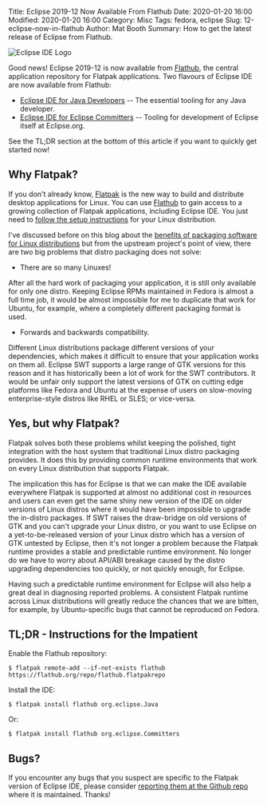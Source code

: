 Title: Eclipse 2019-12 Now Available From Flathub
Date: 2020-01-20 16:00
Modified: 2020-01-20 16:00
Category: Misc
Tags: fedora, eclipse
Slug: 12-eclipse-now-in-flathub
Author: Mat Booth
Summary: How to get the latest release of Eclipse from Flathub.

![Eclipse IDE Logo]({static}/images/eclipse-logo.jpg)

Good news! Eclipse 2019-12 is now available from [Flathub](https://flathub.org/apps/search/eclipse%20ide), the central application repository for Flatpak applications. Two flavours of Eclipse IDE are now available from Flathub:

 * [Eclipse IDE for Java Developers](https://flathub.org/apps/details/org.eclipse.Java) -- The essential tooling for any Java developer.
 * [Eclipse IDE for Eclipse Committers](https://flathub.org/apps/details/org.eclipse.Committers) -- Tooling for development of Eclipse itself at Eclipse.org.

See the TL;DR section at the bottom of this article if you want to quickly get started now!

## Why Flatpak?

If you don't already know, [Flatpak](https://flatpak.org/) is the new way to build and distribute desktop applications for Linux. You can use [Flathub](https://flathub.org/) to gain access to a growing collection of Flatpak applications, including Eclipse IDE. You just need to [follow the setup instructions](https://flatpak.org/setup/) for your Linux distribution.

I've discussed before on this blog about the [benefits of packaging software for Linux distributions](/06-benefits-of-distro-packaging.html) but from the upstream project's point of view, there are two big problems that distro packaging does not solve:

 * There are so many Linuxes!

After all the hard work of packaging your application, it is still only available for only one distro. Keeping Eclipse RPMs maintained in Fedora is almost a full time job, it would be almost impossible for me to duplicate that work for Ubuntu, for example, where a completely different packaging format is used.

 * Forwards and backwards compatibility.

Different Linux distributions package different versions of your dependencies, which makes it difficult to ensure that your application works on them all. Eclipse SWT supports a large range of GTK versions for this reason and it has historically been a lot of work for the SWT contributors. It would be unfair only support the latest versions of GTK on cutting edge platforms like Fedora and Ubuntu at the expense of users on slow-moving enterprise-style distros like RHEL or SLES; or vice-versa.

## Yes, but why Flatpak?

Flatpak solves both these problems whilst keeping the polished, tight integration with the host system that traditional Linux distro packaging provides. It does this by providing common runtime environments that work on every Linux distribution that supports Flatpak.

The implication this has for Eclipse is that we can make the IDE available everywhere Flatpak is supported at almost no additional cost in resources and users can even get the same shiny new version of the IDE on older versions of Linux distros where it would have been impossible to upgrade the in-distro packages. If SWT raises the draw-bridge on old versions of GTK and you can't upgrade your Linux distro, or you want to use Eclipse on a yet-to-be-released version of your Linux distro which has a version of GTK untested by Eclipse, then it's not longer a problem because the Flatpak runtime provides a stable and predictable runtime environment. No longer do we have to worry about API/ABI breakage caused by the distro upgrading dependencies too quickly, or not quickly enough, for Eclipse.

Having such a predictable runtime environment for Eclipse will also help a great deal in diagnosing reported problems. A consistent Flatpak runtime across Linux distributions will greatly reduce the chances that we are bitten, for example, by Ubuntu-specific bugs that cannot be reproduced on Fedora.

## TL;DR - Instructions for the Impatient

Enable the Flathub repository:

```
$ flatpak remote-add --if-not-exists flathub https://flathub.org/repo/flathub.flatpakrepo
```

Install the IDE:

```
$ flatpak install flathub org.eclipse.Java
```

Or:

```
$ flatpak install flathub org.eclipse.Committers
```

## Bugs?

If you encounter any bugs that you suspect are specific to the Flatpak version of Eclipse IDE, please consider [reporting them at the Github repo](https://github.com/flathub/org.eclipse.Java/issues) where it is maintained. Thanks!
